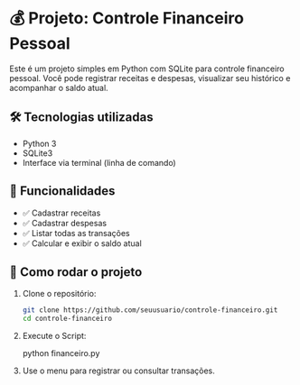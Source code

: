 # 💰 Projeto: Controle Financeiro Pessoal

Este é um projeto simples em Python com SQLite para controle financeiro pessoal. Você pode registrar receitas e despesas, visualizar seu histórico e acompanhar o saldo atual.

## 🛠 Tecnologias utilizadas

- Python 3
- SQLite3
- Interface via terminal (linha de comando)

## 📂 Funcionalidades

- ✅ Cadastrar receitas
- ✅ Cadastrar despesas
- ✅ Listar todas as transações
- ✅ Calcular e exibir o saldo atual

## 🚀 Como rodar o projeto

1. Clone o repositório:
   ```bash
   git clone https://github.com/seuusuario/controle-financeiro.git
   cd controle-financeiro

2. Execute o Script:

   python financeiro.py

3. Use o menu para registrar ou consultar transações.
